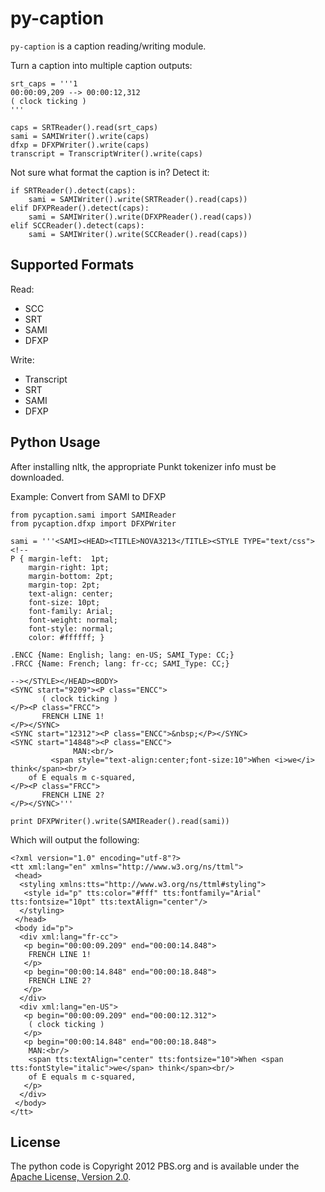 py-caption
==========

`py-caption` is a caption reading/writing module.

Turn a caption into multiple caption outputs:

    srt_caps = '''1
    00:00:09,209 --> 00:00:12,312
    ( clock ticking )
    '''
    
    caps = SRTReader().read(srt_caps)
    sami = SAMIWriter().write(caps)
    dfxp = DFXPWriter().write(caps)
    transcript = TranscriptWriter().write(caps)
    
Not sure what format the caption is in? Detect it:

    if SRTReader().detect(caps):
        sami = SAMIWriter().write(SRTReader().read(caps))
    elif DFXPReader().detect(caps):
        sami = SAMIWriter().write(DFXPReader().read(caps))
    elif SCCReader().detect(caps):
        sami = SAMIWriter().write(SCCReader().read(caps))


Supported Formats
-----------------

Read:
 - SCC
 - SRT
 - SAMI
 - DFXP

Write:
 - Transcript
 - SRT
 - SAMI
 - DFXP

Python Usage
------------

After installing nltk, the appropriate Punkt tokenizer info must be downloaded.    

Example: Convert from SAMI to DFXP

    from pycaption.sami import SAMIReader
    from pycaption.dfxp import DFXPWriter
    
    sami = '''<SAMI><HEAD><TITLE>NOVA3213</TITLE><STYLE TYPE="text/css">
    <!--
    P {	margin-left:  1pt;
        margin-right: 1pt;
        margin-bottom: 2pt;
        margin-top: 2pt;
        text-align: center;
        font-size: 10pt;
        font-family: Arial;
        font-weight: normal;
        font-style: normal;
        color: #ffffff; }
    
    .ENCC {Name: English; lang: en-US; SAMI_Type: CC;}
    .FRCC {Name: French; lang: fr-cc; SAMI_Type: CC;}
    
    --></STYLE></HEAD><BODY>
    <SYNC start="9209"><P class="ENCC">
           ( clock ticking )
    </P><P class="FRCC">
           FRENCH LINE 1!
    </P></SYNC>
    <SYNC start="12312"><P class="ENCC">&nbsp;</P></SYNC>
    <SYNC start="14848"><P class="ENCC">
                  MAN:<br/>
             <span style="text-align:center;font-size:10">When <i>we</i> think</span><br/>
        of E equals m c-squared,
    </P><P class="FRCC">
           FRENCH LINE 2?
    </P></SYNC>'''
    
    print DFXPWriter().write(SAMIReader().read(sami))

Which will output the following:

    <?xml version="1.0" encoding="utf-8"?>
    <tt xml:lang="en" xmlns="http://www.w3.org/ns/ttml">
     <head>
      <styling xmlns:tts="http://www.w3.org/ns/ttml#styling">
       <style id="p" tts:color="#fff" tts:fontfamily="Arial" tts:fontsize="10pt" tts:textAlign="center"/>
      </styling>
     </head>
     <body id="p">
      <div xml:lang="fr-cc">
       <p begin="00:00:09.209" end="00:00:14.848">
        FRENCH LINE 1!
       </p>
       <p begin="00:00:14.848" end="00:00:18.848">
        FRENCH LINE 2?
       </p>
      </div>
      <div xml:lang="en-US">
       <p begin="00:00:09.209" end="00:00:12.312">
        ( clock ticking )
       </p>
       <p begin="00:00:14.848" end="00:00:18.848">
        MAN:<br/>
        <span tts:textAlign="center" tts:fontsize="10">When <span tts:fontStyle="italic">we</span> think</span><br/>
        of E equals m c-squared,
       </p>
      </div>
     </body>
    </tt>

License
-------

The python code is Copyright 2012 PBS.org and is available under the [Apache License, Version 2.0][1].

[1]: http://www.apache.org/licenses/LICENSE-2.0